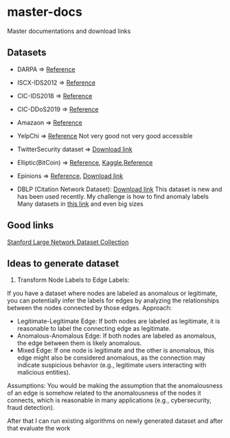 # master-docs
Master documentations and download links

## Datasets

+ DARPA => [Reference](./articles/0001-Sketch-Based%20Anomaly%20Detection%20in%20Streaming%20Graphs/)
+ ISCX-IDS2012 => [Reference](./articles/0001-Sketch-Based%20Anomaly%20Detection%20in%20Streaming%20Graphs/)
+ CIC-IDS2018 => [Reference](./articles/0001-Sketch-Based%20Anomaly%20Detection%20in%20Streaming%20Graphs/)
+ CIC-DDoS2019 => [Reference](./articles/0001-Sketch-Based%20Anomaly%20Detection%20in%20Streaming%20Graphs/)
+ Amazaon => [Reference](./articles/0005-From%20amateurs%20to%20connoisseurs%20modeling%20the%20evolution%20of%20user%20expertise%20through%20online%20reviews/)
+ YelpChi => [Reference](https://dl.acm.org/doi/abs/10.1145/2783258.2783370) Not very good not very good accessible
+ TwitterSecurity dataset => [Download link](https://odds.cs.stonybrook.edu/twittersecurity-dataset/)

+ Elliptic(BitCoin) => [Reference](./articles/0003-DGraph%20A%20Large-Scale%20Financial%20Dataset%20for%20Graph%20Anomaly%20Detection/),
[Kaggle](https://www.kaggle.com/datasets/ellipticco/elliptic-data-set/),[Reference](https://arxiv.org/abs/1908.02591)

+ Epinions => [Reference](https://dl.acm.org/doi/abs/10.1145/3159652.3159729), [Download link](https://snap.stanford.edu/data/soc-Epinions1.html)

+ DBLP (Citation Network Dataset): [Download link](https://paperswithcode.com/dataset/dblp) This dataset is new and has been used recently. My challenge is how to find anomaly labels
Many datasets in [this link](https://www.aminer.cn/citation) and even big sizes


## Good links
[Stanford Large Network Dataset Collection](http://snap.stanford.edu/data/)


## Ideas to generate dataset

1. Transform Node Labels to Edge Labels:


If you have a dataset where nodes are labeled as anomalous or legitimate, you can potentially infer the labels for edges by analyzing the relationships between the nodes connected by those edges.
Approach:
+ Legitimate-Legitimate Edge: If both nodes are labeled as legitimate, it is reasonable to label the connecting edge as legitimate.
+ Anomalous-Anomalous Edge: If both nodes are labeled as anomalous, the edge between them is likely anomalous.
+ Mixed Edge: If one node is legitimate and the other is anomalous, this edge might also be considered anomalous, as the connection may indicate suspicious behavior (e.g., legitimate users interacting with malicious entities).


Assumptions: You would be making the assumption that the anomalousness of an edge is somehow related to the anomalousness of the nodes it connects, which is reasonable in many applications (e.g., cybersecurity, fraud detection).

After that I can run existing algorithms on newly generated dataset and after that evaluate the work

